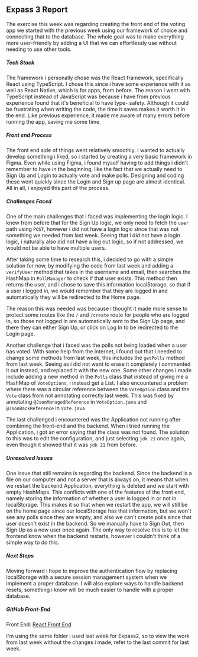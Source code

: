 ## Expass 3 Report

The exercise this week was regarding creating the front end of the voting app we started with the previous week  using our framework of choice and connecting that to the database. The whole goal was to make everything more user-friendly by adding a UI that we can effortlessly use without needing to use other tools.

##### Tech Stack
The framework i personally chose was the React framework, specifically React using TypeScript. I chose this since i have some experience with it as well as React Native, which is for apps, from before. The reason i went with TypeScript instead of JavaScript was because i have from previous experience found that it's beneficial to have type- safety. Although it could be frustrating when writing the code, the time it saves makes it worth it in the end. Like previous experience, it made me aware of many errors before running the app, saving me some time.

##### Front end Process
The front end side of things went relatively smoothly. I wanted to actually develop something i liked, so i started by creating a very basic framework in Figma.  Even while using Figma, i found myself having to add things i didn't remember to have in the beginning, like the fact that we actually need to Sign Up and Login to actually vote and make polls. Designing and coding these went quickly since the Login and Sign up page are almost identical. All in all, i enjoyed this part of the process.

##### Challenges Faced
One of the main challenges that i faced was implementing the login logic. I knew from before that for the Sign Up logic, we only need to fetch the `user` path using `POST`, however i did not have a login logic since that was not something we needed from last week. Seeing that i did not have a login logic, i naturally also did not have a log out logic, so if not addressed, we would not be able to have multiple users.

After taking some time to research this, i decided to go with a simple solution for now, by modifying the code from last week and adding a `verifyUser` method that takes in the username and email, then searches the HashMap in `PollManager` to check if that user exists. This method then returns the user, and i chose to save this information localStorage, so that if a user i logged in, we would remember that they are logged in and automatically they will be redirected to the Home page.

The reason this was needed was because i thought it made more sense to protect some routes like the `/` and `/create` route for people who are logged in, so those not logged in are automatically sent to the Sign Up page, and there they can either Sign Up, or click on Log In to be redirected to the Login page.

Another challenge that i faced was the polls not being loaded when a user has voted. With some help from the Internet, i found out that i needed to change some methods from last week, this includes the `getPolls` method from last week. Seeing as i did not want to erase it completely i commented it out instead, and replaced it with the new one. Some other changes i made include adding a new method in the `Polls` class that instead of giving me a HashMap of `VoteOptions`, i instead get a List. I also encountered a problem where there was a circular reference between the `VoteOption` class and the `Vote` class  from not annotating correctly last week.  This was fixed by annotating `@JsonManagedReference` in `VoteOption.java` and `@JsonBackReference` in `Vote.java`

The last challenged i encountered was the Application not running after combining the front-end and the backend. When i tried running the Application, i got an error saying that the class was not found. The solution to this was to edit the configuration, and just selecting `jdk 21` once again, even though it showed that it was `jdk 21` from before.

##### Unresolved Issues

One issue that still remains is regarding the backend. Since the backend is a file on our computer and not a server that is always on, it means that when we restart the backend Application, everything is deleted and we start with empty HashMaps. This conflicts with one of the features of the front end, namely storing the information of whether a user is logged in or not in localStorage. This makes it so that when we restart the app, we will still be on the home page since our localStorage has that information, but we won't see any polls since they are empty, and also we can't create polls since that user doesn't exist in the backend. So we manually have to Sign Out, then Sign Up as a new user once again. The only way to resolve this is to let the frontend know when the backend restarts, however i couldn't think of a simple way to do this.

##### Next Steps

Moving forward i hope to improve the authentication flow by replacing localStorage with a secure session management system when we implement a proper database. I will also explore ways to handle backend resets, something i know will be much easier to handle with a proper database.

##### GitHub Front-End

Front End: [React Front End](https://github.com/dorica5/expass3_Frontend)

I'm using the same folder i used last week for Expass2, so to view the work from last week without the changes i made, refer to the last commit for last week.
